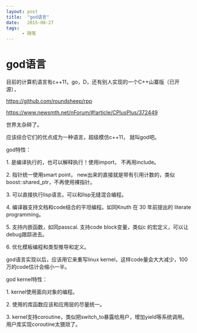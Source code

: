 ```yaml
---
layout: post
title:  "god语言"
date:   2015-08-27
tags:
      - 随笔
---
```


# god语言


目前的计算机语言有c++11，go，D，还有别人实现的一个C++山寨版（已开源），

<https://github.com/roundsheep/rpp> 

https://www.newsmth.net/nForum/#!article/CPlusPlus/372449

世界太杂碎了。

应该综合它们的优点成为一种语言，超级模仿c++11， 就叫god吧。



god特性：

1\. 是编译执行的，也可以解释执行！使用import， 不再用include。

2\. 指针统一使用smart point，
new出来的直接就是带有引用计数的，类似boost::shared_ptr，不再使用裸指针。

3\. 可以直接执行lisp语言。可以和lisp无缝混合编程。

4\. 编译器支持文档和code结合的平坦编程。如同Knuth 在 30 年前提出的
literate programming。

5. 支持内嵌函数，如同passcal. 支持code block变量，类似c
的宏定义，可以让debug跟踪进去。

6\. 优化模板编程和类型推导和定义。







god语言实现以后，应该用它来重写linux
kernel，这样code量会大大减少，100万的code估计会缩小一半。

god kernel特性：

1\. kernel使用面向对象的编程。

2. 使用的库函数应该和应用层的尽量统一。

3\.
kernel支持coroutine，类似把switch_to暴露给用户，增加yield等系统调用。用户库实现coroutine太猥琐了。








